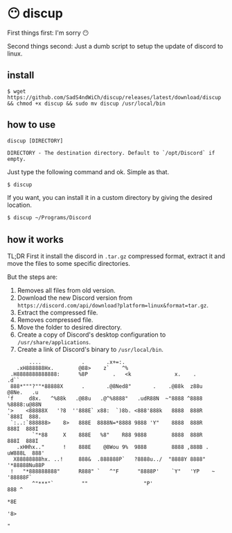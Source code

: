 # 😶 discup

First things first: I'm sorry 😶

Second things second: Just a dumb script to setup the update of discord to linux.

## install

```
$ wget https://github.com/SadS4ndWiCh/discup/releases/latest/download/discup && chmod +x discup && sudo mv discup /usr/local/bin
```

## how to use

```
discup [DIRECTORY]

DIRECTORY - The destination directory. Default to `/opt/Discord` if empty.
```

Just type the following command and ok. Simple as that.

```sh
$ discup
```

If you want, you can install it in a custom directory by giving the desired location.

```sh
$ discup ~/Programs/Discord
```

## how it works

TL;DR
First it install the discord in `.tar.gz` compressed format, extract it and move the files to some specific directories.

But the steps are:

1. Removes all files from old version.
2. Download the new Discord version from `https://discord.com/api/download?platform=linux&format=tar.gz`.
3. Extract the compressed file.
4. Removes compressed file.
5. Move the folder to desired directory.
6. Create a copy of Discord's desktop configuration to `/usr/share/applications`.
7. Create a link of Discord's binary to `/usr/local/bin`.

```
       ....             .       .x+=:.                                          
   .xH888888Hx.        @88>    z`    ^%                                         
 .H8888888888888:      %8P        .   <k              x.    .      .d``         
 888*"""?""*88888X      .       .@8Ned8"       .    .@88k  z88u    @8Ne.   .u   
'f     d8x.   ^%88k   .@88u   .@^%8888"   .udR88N  ~"8888 ^8888    %8888:u@88N  
'>    <88888X   '?8  ''888E` x88:  `)8b. <888'888k   8888  888R     `888I  888. 
 `:..:`888888>    8>   888E  8888N=*8888 9888 'Y"    8888  888R      888I  888I 
        `"*88     X    888E   %8"    R88 9888        8888  888R      888I  888I 
   .xHHhx.."      !    888E    @8Wou 9%  9888        8888 ,888B .  uW888L  888' 
  X88888888hx. ..!     888&  .888888P`   ?8888u../  "8888Y 8888"  '*88888Nu88P  
 !   "*888888888"      R888" `   ^"F      "8888P'    `Y"   'YP    ~ '88888F`    
        ^"***"`         ""                  "P'                      888 ^      
                                                                     *8E        
                                                                     '8>        
                                                                      "         
```

